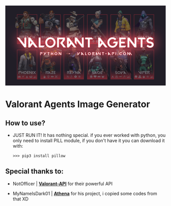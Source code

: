 ![Valorant Agents](./assets/Banner.jpg)

# Valorant Agents Image Generator

## How to use?

- JUST RUN IT! It has nothing special. if you ever worked with python, you only need to install PILL module,
  if you don't have it you can download it with:

      >>> pip3 install pillow

## Special thanks to:

- NotOfficer | **[Valorant-API](https://valorant-api.com/)** for their powerful API

- MyNameIsDark01 | **[Athena](https://github.com/MyNameIsDark01/Athena)** for his project, i copied some codes from that XD
